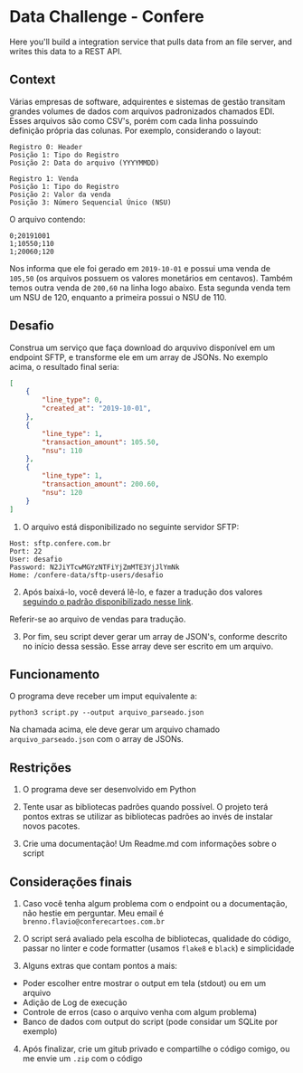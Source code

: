 # Data Challenge - Confere

Here you'll build a integration service that pulls data from an file server, and writes this data to a REST API.

## Context

Várias empresas de software, adquirentes e sistemas de gestão transitam grandes volumes de dados com arquivos padronizados chamados EDI. Esses arquivos são como CSV's, porém com cada linha possuindo definição própria das colunas. Por exemplo, considerando o layout:

```
Registro 0: Header
Posição 1: Tipo do Registro
Posição 2: Data do arquivo (YYYYMMDD)

Registro 1: Venda
Posição 1: Tipo do Registro
Posição 2: Valor da venda
Posição 3: Número Sequencial Único (NSU)
```

O arquivo contendo:
```
0;20191001
1;10550;110
1;20060;120
```

Nos informa que ele foi gerado em `2019-10-01` e possui uma venda de `105,50` (os arquivos possuem os valores monetários em centavos). Também temos outra venda de `200,60` na linha logo abaixo. Esta segunda venda tem um NSU de 120, enquanto a primeira possui o NSU de 110.

## Desafio

Construa um serviço que faça download do arquvivo disponível em um endpoint SFTP, e transforme ele em um array de JSONs. No exemplo acima, o resultado final seria:

```json
[
	{
		"line_type": 0,
		"created_at": "2019-10-01",
	},
	{
		"line_type": 1,
		"transaction_amount": 105.50,
		"nsu": 110
	},
	{
		"line_type": 1,
		"transaction_amount": 200.60,
		"nsu": 120
	}
]
```

1. O arquivo está disponibilizado no seguinte servidor SFTP:
```
Host: sftp.confere.com.br
Port: 22
User: desafio
Password: N2JiYTcwMGYzNTFiYjZmMTE3YjJlYmNk
Home: /confere-data/sftp-users/desafio
```

2. Após baixá-lo, você deverá lê-lo, e fazer a tradução dos valores [seguindo o padrão disponibilizado nesse link](https://docs.google.com/document/d/1wIeA-loc3OVUJTb5O633A1LIOrJZeKHgSb1zUOVuqcc/edit?usp=sharing).

Referir-se ao arquivo de vendas para tradução.

3. Por fim, seu script dever gerar um array de JSON's, conforme descrito no início dessa sessão. Esse array deve ser escrito em um arquivo.

## Funcionamento

O programa deve receber um imput equivalente a:

```
python3 script.py --output arquivo_parseado.json
```

Na chamada acima, ele deve gerar um arquivo chamado `arquivo_parseado.json` com o array de JSONs.

## Restrições
1. O programa deve ser desenvolvido em Python

2. Tente usar as bibliotecas padrões quando possível. O projeto terá pontos extras se utilizar as bibliotecas padrões ao invés de instalar novos pacotes.

3. Crie uma documentação! Um Readme.md com informações sobre o script

## Considerações finais
1. Caso você tenha algum problema com o endpoint ou a documentação, não hestie em perguntar. Meu email é `brenno.flavio@conferecartoes.com.br`

2. O script será avaliado pela escolha de bibliotecas, qualidade do código, passar no linter e code formatter (usamos `flake8` e `black`) e simplicidade

3. Alguns extras que contam pontos a mais:
- Poder escolher entre mostrar o output em tela (stdout) ou em um arquivo
- Adição de Log de execução
- Controle de erros (caso o arquivo venha com algum problema)
- Banco de dados com output do script (pode considar um SQLite por exemplo)

4. Após finalizar, crie um gitub privado e compartilhe o código comigo, ou me envie um `.zip` com o código
